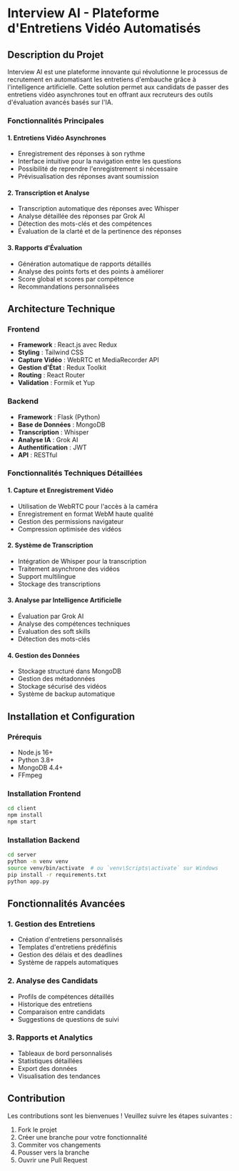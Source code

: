 # Interview AI - Plateforme d'Entretiens Vidéo Automatisés

## Description du Projet
Interview AI est une plateforme innovante qui révolutionne le processus de recrutement en automatisant les entretiens d'embauche grâce à l'intelligence artificielle. Cette solution permet aux candidats de passer des entretiens vidéo asynchrones tout en offrant aux recruteurs des outils d'évaluation avancés basés sur l'IA.

### Fonctionnalités Principales

#### 1. Entretiens Vidéo Asynchrones
- Enregistrement des réponses à son rythme
- Interface intuitive pour la navigation entre les questions
- Possibilité de reprendre l'enregistrement si nécessaire
- Prévisualisation des réponses avant soumission

#### 2. Transcription et Analyse
- Transcription automatique des réponses avec Whisper
- Analyse détaillée des réponses par Grok AI
- Détection des mots-clés et des compétences
- Évaluation de la clarté et de la pertinence des réponses

#### 3. Rapports d'Évaluation
- Génération automatique de rapports détaillés
- Analyse des points forts et des points à améliorer
- Score global et scores par compétence
- Recommandations personnalisées

## Architecture Technique

### Frontend
- **Framework** : React.js avec Redux
- **Styling** : Tailwind CSS
- **Capture Vidéo** : WebRTC et MediaRecorder API
- **Gestion d'État** : Redux Toolkit
- **Routing** : React Router
- **Validation** : Formik et Yup

### Backend
- **Framework** : Flask (Python)
- **Base de Données** : MongoDB
- **Transcription** : Whisper
- **Analyse IA** : Grok AI
- **Authentification** : JWT
- **API** : RESTful

### Fonctionnalités Techniques Détaillées

#### 1. Capture et Enregistrement Vidéo
- Utilisation de WebRTC pour l'accès à la caméra
- Enregistrement en format WebM haute qualité
- Gestion des permissions navigateur
- Compression optimisée des vidéos

#### 2. Système de Transcription
- Intégration de Whisper pour la transcription
- Traitement asynchrone des vidéos
- Support multilingue
- Stockage des transcriptions

#### 3. Analyse par Intelligence Artificielle
- Évaluation par Grok AI
- Analyse des compétences techniques
- Évaluation des soft skills
- Détection des mots-clés

#### 4. Gestion des Données
- Stockage structuré dans MongoDB
- Gestion des métadonnées
- Stockage sécurisé des vidéos
- Système de backup automatique

## Installation et Configuration

### Prérequis
- Node.js 16+
- Python 3.8+
- MongoDB 4.4+
- FFmpeg

### Installation Frontend
```bash
cd client
npm install
npm start
```

### Installation Backend
```bash
cd server
python -m venv venv
source venv/bin/activate  # ou `venv\Scripts\activate` sur Windows
pip install -r requirements.txt
python app.py
```

## Fonctionnalités Avancées

### 1. Gestion des Entretiens
- Création d'entretiens personnalisés
- Templates d'entretiens prédéfinis
- Gestion des délais et des deadlines
- Système de rappels automatiques

### 2. Analyse des Candidats
- Profils de compétences détaillés
- Historique des entretiens
- Comparaison entre candidats
- Suggestions de questions de suivi

### 3. Rapports et Analytics
- Tableaux de bord personnalisés
- Statistiques détaillées
- Export des données
- Visualisation des tendances

## Contribution
Les contributions sont les bienvenues ! Veuillez suivre les étapes suivantes :
1. Fork le projet
2. Créer une branche pour votre fonctionnalité
3. Commiter vos changements
4. Pousser vers la branche
5. Ouvrir une Pull Request
